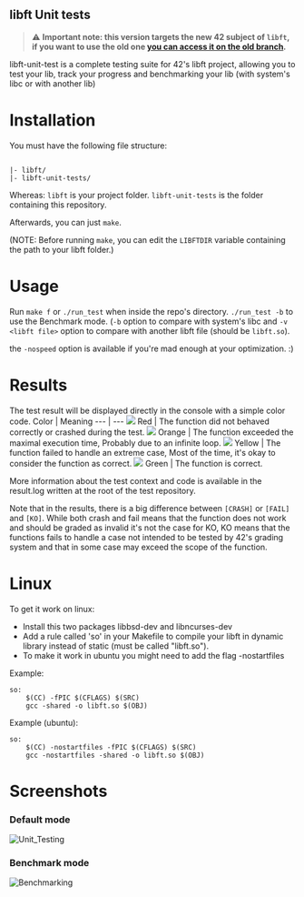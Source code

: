 ##	libft Unit tests

> :warning: **Important note: this version targets the new 42 subject of `libft`, if you want to use the old one [you can access it on the old branch](https://github.com/alelievr/libft-unit-test/tree/old).**

libft-unit-test is a complete testing suite for 42's libft project, allowing you to test your lib, track your progress and benchmarking your lib (with system's libc or with another lib)

# Installation
You must have the following file structure:
```

|- libft/
|- libft-unit-tests/
```
Whereas:
	`libft` is your project folder.
	`libft-unit-tests` is the folder containing this repository.

Afterwards, you can just `make`.

(NOTE: Before running `make`, you can edit the `LIBFTDIR` variable containing the path to your libft folder.)

# Usage

Run `make f` or `./run_test` when inside the repo's directory. `./run_test -b` to use the Benchmark mode. (`-b` option to compare with system's libc and `-v <libft file>` option to compare with another libft file (should be `libft.so`).

the `-nospeed` option is available if you're mad enough at your optimization. :)

# Results

The test result will be displayed directly in the console with a simple color code.
Color | Meaning
--- | ---
![](https://via.placeholder.com/15/f00/000000?text=+) Red | The function did not behaved correctly or crashed during the test.
![](https://via.placeholder.com/15/f90/000000?text=+) Orange | The function exceeded the maximal execution time, Probably due to an infinite loop.
![](https://via.placeholder.com/15/ff0/000000?text=+) Yellow | The function failed to handle an extreme case, Most of the time, it's okay to consider the function as correct.
![](https://via.placeholder.com/15/0f0/000000?text=+) Green | The function is correct.

More information about the test context and code is available in the result.log written at the root of the test repository.

Note that in the results, there is a big difference between `[CRASH]` or `[FAIL]` and `[KO]`. While both crash and fail means that the function does not work and should be graded as invalid it's not the case for KO, KO means that the functions fails to handle a case not intended to be tested by 42's grading system and that in some case may exceed the scope of the function.

# Linux

To get it work on linux:

+ Install this two packages libbsd-dev and libncurses-dev
+ Add a rule called 'so' in your Makefile to compile your libft in dynamic library instead of static (must be called "libft.so").
+ To make it work in ubuntu you might need to add the flag -nostartfiles


Example:
```
so:
	$(CC) -fPIC $(CFLAGS) $(SRC)
	gcc -shared -o libft.so $(OBJ)
```
Example (ubuntu):
```
so:
	$(CC) -nostartfiles -fPIC $(CFLAGS) $(SRC)
	gcc -nostartfiles -shared -o libft.so $(OBJ)
```

# Screenshots

### Default mode
![Unit_Testing](https://user-images.githubusercontent.com/6877923/73291511-95454700-4200-11ea-8a62-bd9f1221e283.png)


### Benchmark mode
![Benchmarking](https://user-images.githubusercontent.com/6877923/73292576-91b2bf80-4202-11ea-8e33-2a1fc22bc2cc.png)